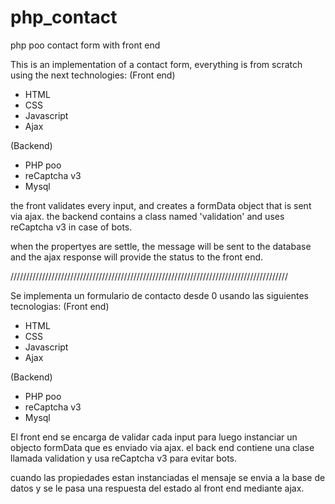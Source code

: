 # php_contact
php poo contact form with front end

This is an implementation of a contact form, everything is from scratch using the next technologies:
(Front end)
- HTML
- CSS
- Javascript
- Ajax

(Backend)
- PHP poo
- reCaptcha v3
- Mysql

the front validates every input, and creates a formData object that is sent via ajax.
the backend contains a class named 'validation' and uses reCaptcha v3 in case of bots.

when the propertyes are settle, the message will be sent to the database 
and the ajax response will provide the status to the front end.

////////////////////////////////////////////////////////////////////////////////////////

Se implementa un formulario de contacto desde 0
usando las siguientes tecnologias:
(Front end)
- HTML
- CSS
- Javascript
- Ajax

(Backend)
- PHP poo
- reCaptcha v3
- Mysql

El front end se encarga de validar cada input para luego instanciar un objecto formData que es enviado via ajax.
el back end contiene una clase llamada validation y usa reCaptcha v3 para evitar bots.

cuando las propiedades estan instanciadas el mensaje se envia a la base de datos
y se le pasa una respuesta del estado al front end mediante ajax.

